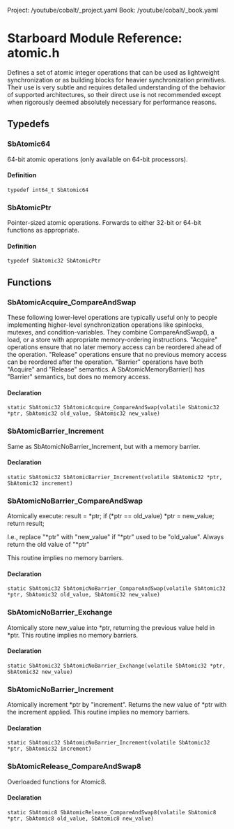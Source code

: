 Project: /youtube/cobalt/_project.yaml
Book: /youtube/cobalt/_book.yaml

# Starboard Module Reference: atomic.h

Defines a set of atomic integer operations that can be used as lightweight
synchronization or as building blocks for heavier synchronization primitives.
Their use is very subtle and requires detailed understanding of the behavior of
supported architectures, so their direct use is not recommended except when
rigorously deemed absolutely necessary for performance reasons.

## Typedefs ##

### SbAtomic64 ###

64-bit atomic operations (only available on 64-bit processors).

#### Definition ####

```
typedef int64_t SbAtomic64
```

### SbAtomicPtr ###

Pointer-sized atomic operations. Forwards to either 32-bit or 64-bit functions
as appropriate.

#### Definition ####

```
typedef SbAtomic32 SbAtomicPtr
```

## Functions ##

### SbAtomicAcquire_CompareAndSwap ###

These following lower-level operations are typically useful only to people
implementing higher-level synchronization operations like spinlocks, mutexes,
and condition-variables. They combine CompareAndSwap(), a load, or a store with
appropriate memory-ordering instructions. "Acquire" operations ensure that no
later memory access can be reordered ahead of the operation. "Release"
operations ensure that no previous memory access can be reordered after the
operation. "Barrier" operations have both "Acquire" and "Release" semantics. A
SbAtomicMemoryBarrier() has "Barrier" semantics, but does no memory access.

#### Declaration ####

```
static SbAtomic32 SbAtomicAcquire_CompareAndSwap(volatile SbAtomic32 *ptr, SbAtomic32 old_value, SbAtomic32 new_value)
```

### SbAtomicBarrier_Increment ###

Same as SbAtomicNoBarrier_Increment, but with a memory barrier.

#### Declaration ####

```
static SbAtomic32 SbAtomicBarrier_Increment(volatile SbAtomic32 *ptr, SbAtomic32 increment)
```

### SbAtomicNoBarrier_CompareAndSwap ###

Atomically execute: result = *ptr; if (*ptr == old_value) *ptr = new_value;
return result;

I.e., replace "*ptr" with "new_value" if "*ptr" used to be "old_value". Always
return the old value of "*ptr"

This routine implies no memory barriers.

#### Declaration ####

```
static SbAtomic32 SbAtomicNoBarrier_CompareAndSwap(volatile SbAtomic32 *ptr, SbAtomic32 old_value, SbAtomic32 new_value)
```

### SbAtomicNoBarrier_Exchange ###

Atomically store new_value into *ptr, returning the previous value held in *ptr.
This routine implies no memory barriers.

#### Declaration ####

```
static SbAtomic32 SbAtomicNoBarrier_Exchange(volatile SbAtomic32 *ptr, SbAtomic32 new_value)
```

### SbAtomicNoBarrier_Increment ###

Atomically increment *ptr by "increment". Returns the new value of *ptr with the
increment applied. This routine implies no memory barriers.

#### Declaration ####

```
static SbAtomic32 SbAtomicNoBarrier_Increment(volatile SbAtomic32 *ptr, SbAtomic32 increment)
```

### SbAtomicRelease_CompareAndSwap8 ###

Overloaded functions for Atomic8.

#### Declaration ####

```
static SbAtomic8 SbAtomicRelease_CompareAndSwap8(volatile SbAtomic8 *ptr, SbAtomic8 old_value, SbAtomic8 new_value)
```
